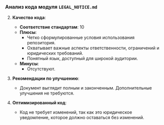 ### **Анализ кода модуля `LEGAL_NOTICE.md`**

2. **Качество кода**:
   - **Соответствие стандартам**: 10
   - **Плюсы**:
     - Четко сформулированные условия использования репозитория.
     - Охватывает важные аспекты ответственности, ограничений и юридических требований.
     - Понятный язык, доступный для широкой аудитории.
   - **Минусы**:
     - Отсутствуют.

3. **Рекомендации по улучшению**:
   - Документ выглядит полным и законченным. Дополнительные улучшения не требуются.

4. **Оптимизированный код**:
   - Код не требует изменений, так как это юридическое уведомление, которое должно оставаться без изменений.